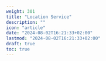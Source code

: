 ```yaml
---
weight: 301
title: "Location Service"
description: ""
icon: "article"
date: "2024-08-02T16:21:33+02:00"
lastmod: "2024-08-02T16:21:33+02:00"
draft: true
toc: true
---
```



